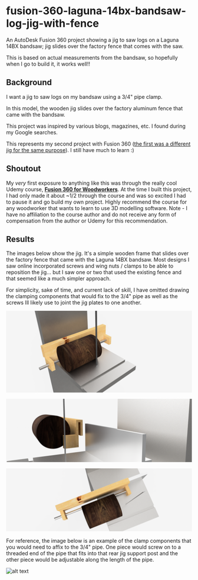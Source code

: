 # fusion-360-laguna-14bx-bandsaw-log-jig-with-fence
An AutoDesk Fusion 360 project showing a jig to saw logs on a Laguna 14BX bandsaw; jig slides over the factory fence that comes with the saw.

This is based on actual measurements from the bandsaw, so hopefully when I go to build it, it works well!!

## Background

I want a jig to saw logs on my bandsaw using a 3/4" pipe clamp. 

In this model, the wooden jig slides over the factory aluminum fence that came with the bandsaw. 

This project was inspired by various blogs, magazines, etc. I found during my Google searches.

This represents my second project with Fusion 360 ([the first was a different jig for the same purpose](https://github.com/matwerber1/fusion-360-laguna-14bx-bandsaw-log-jig)). I still have much to learn :)

## Shoutout

My *very* first exposure to anything like this was through the really cool Udemy course, [**Fusion 360 for Woodworkers**](https://www.udemy.com/share/101YGAAEITdlpRTHQF/). At the time I built this project, I had only made it about ~1/2 through the course and was so excited I had to pause it and go build my own project. Highly recommend the course for any woodworker that wants to learn to use 3D modelling software. Note - I have no affiliation to the course author and do not receive any form of compensation from the author or Udemy for this recommendation.

## Results

The images below show the jig. It's a simple wooden frame that slides over the factory fence that came with the Laguna 14BX bandsaw. Most designs I saw online incorporated screws and wing nuts / clamps to be able to reposition the jig... but I saw one or two that used the existing fence and that seemed like a much simpler approach. 

For simplicity, sake of time, and current lack of skill, I have omitted drawing the clamping components that would fix to the 3/4" pipe as well as the screws Ill likely use to joint the jig plates to one another.

![alt text](image1.png)

![alt text](image2.png)

![alt text](image3.png)

For reference, the image below is an example of the clamp components that you would need to affix to the 3/4" pipe. One piece would screw on to a threaded end of the pipe that fits into that rear jig support post and the other piece would be adjustable along the length of the pipe. 

![alt text](clamp.png)
